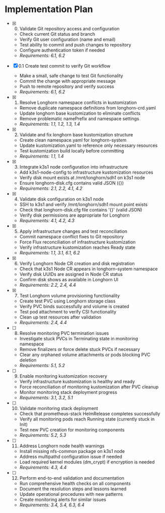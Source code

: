 
# Implementation Plan

- [x] 0. Validate Git repository access and configuration
  - Check current Git status and branch
  - Verify Git user configuration (name and email)
  - Test ability to commit and push changes to repository
  - Configure authentication token if needed
  - _Requirements: 6.1, 6.2_

- [x] 0.1 Create test commit to verify Git workflow
  - Make a small, safe change to test Git functionality
  - Commit the change with appropriate message
  - Push to remote repository and verify success
  - _Requirements: 6.1, 6.2_

- [x] 1. Resolve Longhorn namespace conflicts in kustomization
  - Remove duplicate namespace definitions from longhorn-crd.yaml
  - Update longhorn base kustomization to eliminate conflicts
  - Remove problematic namePrefix and namespace settings
  - _Requirements: 1.1, 1.2, 1.3, 1.4_

- [x] 2. Validate and fix longhorn base kustomization structure
  - Create clean namespace.yaml for longhorn-system
  - Update kustomization.yaml to reference only necessary resources
  - Test kustomization build locally before committing
  - _Requirements: 1.1, 1.4_

- [x] 3. Integrate k3s1 node configuration into infrastructure
  - Add k3s1-node-config to infrastructure kustomization resources
  - Verify disk mount exists at /mnt/longhorn/sdh1 on k3s1 node
  - Ensure longhorn-disk.cfg contains valid JSON ({}) 
  - _Requirements: 2.1, 2.2, 4.1, 4.2_

- [x] 4. Validate disk configuration on k3s1 node
  - SSH to k3s1 and verify /mnt/longhorn/sdh1 mount point exists
  - Check that longhorn-disk.cfg file contains '{}' (valid JSON)
  - Verify disk permissions are appropriate for Longhorn
  - _Requirements: 4.1, 4.2, 4.3_

- [x] 5. Apply infrastructure changes and test reconciliation
  - Commit namespace conflict fixes to Git repository
  - Force Flux reconciliation of infrastructure kustomization
  - Verify infrastructure kustomization reaches Ready state
  - _Requirements: 1.1, 3.1, 6.1, 6.2_

- [x] 6. Verify Longhorn Node CR creation and disk registration
  - Check that k3s1 Node CR appears in longhorn-system namespace
  - Verify disk UUIDs are assigned in Node CR status
  - Confirm disk shows as available in Longhorn UI
  - _Requirements: 2.2, 2.4, 4.4_

- [x] 7. Test Longhorn volume provisioning functionality
  - Create test PVC using Longhorn storage class
  - Verify PVC binds successfully and volume is created
  - Test pod attachment to verify CSI functionality
  - Clean up test resources after validation
  - _Requirements: 2.4, 4.4_

- [ ] 8. Resolve monitoring PVC termination issues
  - Investigate stuck PVCs in Terminating state in monitoring namespace
  - Remove finalizers or force delete stuck PVCs if necessary
  - Clear any orphaned volume attachments or pods blocking PVC deletion
  - _Requirements: 5.1, 5.2_

- [ ] 9. Enable monitoring kustomization recovery
  - Verify infrastructure kustomization is healthy and ready
  - Force reconciliation of monitoring kustomization after PVC cleanup
  - Monitor monitoring stack deployment progress
  - _Requirements: 3.1, 3.2, 5.1_

- [ ] 10. Validate monitoring stack deployment
  - Check that prometheus-stack HelmRelease completes successfully
  - Verify all monitoring pods reach Running state (currently stuck in Init)
  - Test new PVC creation for monitoring components
  - _Requirements: 5.2, 5.3_

- [ ] 11. Address Longhorn node health warnings
  - Install missing nfs-common package on k3s1 node
  - Address multipathd configuration issue if needed
  - Load required kernel modules (dm_crypt) if encryption is needed
  - _Requirements: 4.3, 4.4_

- [ ] 12. Perform end-to-end validation and documentation
  - Run comprehensive health checks on all components
  - Document the resolution steps and lessons learned
  - Update operational procedures with new patterns
  - Create monitoring alerts for similar issues
  - _Requirements: 3.4, 5.4, 6.3, 6.4_